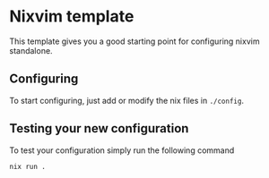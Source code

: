 # Nixvim template

This template gives you a good starting point for configuring nixvim standalone.

## Configuring

To start configuring, just add or modify the nix files in `./config`.

## Testing your new configuration

To test your configuration simply run the following command

```
nix run .
```
